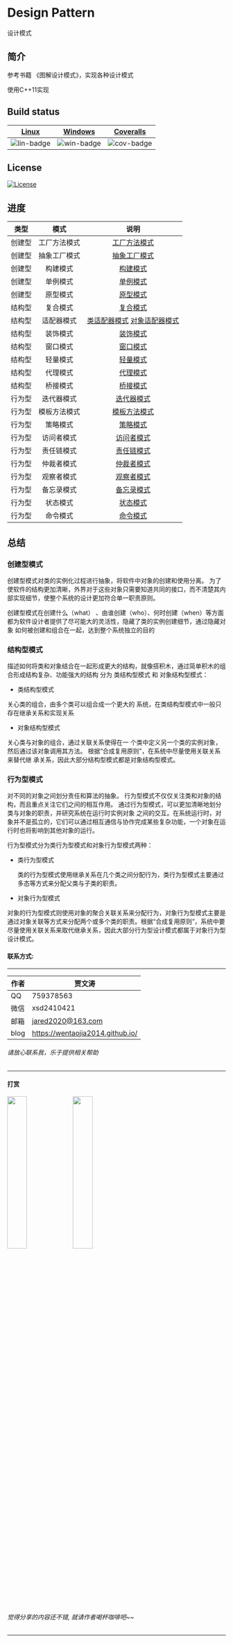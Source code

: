 ﻿# Design Pattern
设计模式

## 简介

参考书籍 《图解设计模式》，实现各种设计模式

使用C++11实现

## Build status

| [Linux][lin-link] | [Windows][win-link] | [Coveralls][cov-link] |
| :---------------: | :-----------------: | :-------------------: |
| ![lin-badge]      | ![win-badge]        | ![cov-badge]          |

[lin-badge]: https://travis-ci.org/wentaojia2014/DesignPattern.svg?branch=master "Travis build status"
[lin-link]: https://travis-ci.org/wentaojia2014/DesignPattern "Travis build status"
[win-badge]: https://ci.appveyor.com/api/projects/status/cckdwxaagrh2ncvo?svg=true "AppVeyor build status"
[win-link]: https://ci.appveyor.com/project/jiawentao/designpattern "AppVeyor build status"
[cov-badge]: https://coveralls.io/repos/github/wentaojia2014/DesignPattern/badge.svg?branch=master "Coveralls coverage"
[cov-link]: https://coveralls.io/github/wentaojia2014/DesignPattern?branch=master "Coveralls coverage"

## License
[![License](https://img.shields.io/badge/license-MIT-blue.svg)](https://github.com/wentaojia2014/TaoJson/blob/master/LICENSE)

## 进度

|类型| 模式         | 说明                                                                                  |
|:----------:| :----------: | :-----------------------------------------------------------------------------: |
|创建型| 工厂方法模式 | [工厂方法模式](code/Create/FactoryMethod/README.md)                                          |
|创建型| 抽象工厂模式 | [抽象工厂模式](code/Create/AbstractFactory/README.md)                                        |
|创建型| 构建模式     | [构建模式](code/Create/Builder/README.md)                                                    |
|创建型| 单例模式     | [单例模式](code/Create/Singleton/README.md)                                                  |
|创建型| 原型模式     | [原型模式](code/Create/Prototype/README.md)                                                  |
|结构型| 复合模式     | [复合模式](code/Struct/Composite/README.md)                                                  |
|结构型| 适配器模式   | [类适配器模式](code/Struct/Adapter_01/README.md) [对象适配器模式](code/Struct/Adapter_02/README.md) |
|结构型| 装饰模式     | [装饰模式](code/Struct/Decorator/README.md)                                                  |
|结构型| 窗口模式     | [窗口模式](code/Struct/Facade/README.md)                                                     |
|结构型| 轻量模式     | [轻量模式](code/Struct/FlyWeight/README.md)                                                  |
|结构型| 代理模式     | [代理模式](code/Struct/Proxy/README.md)                                                      |
|结构型| 桥接模式     | [桥接模式](code/Struct/Bridge/README.md)                                                     |
|行为型| 迭代器模式   | [迭代器模式](code/Behavior/Iterator/README.md)                                                 |
|行为型| 模板方法模式 | [模板方法模式](code/Behavior/TemplateMethod/README.md)                                         |
|行为型| 策略模式     | [策略模式](code/Behavior/Strategy/README.md)                                                   |
|行为型| 访问者模式   | [访问者模式](code/Behavior/Visitor/README.md)                                                  |
|行为型| 责任链模式   | [责任链模式](code/Behavior/ResponsibilityChain/README.md)                                      |
|行为型| 仲裁者模式   | [仲裁者模式](code/Behavior/Mediator/README.md)                                                 |
|行为型| 观察者模式   | [观察者模式](code/Behavior/Observer/README.md)                                                 |
|行为型| 备忘录模式   | [备忘录模式](code/Behavior/Memento/README.md)                                                  |
|行为型| 状态模式     | [状态模式](code/Behavior/State/README.md)                                                      |
|行为型| 命令模式     | [命令模式](code/Behavior/Command/README.md)                                                    |

## 总结

### 创建型模式
创建型模式对类的实例化过程进行抽象，将软件中对象的创建和使用分离。
为了使软件的结构更加清晰，外界对于这些对象只需要知道共同的接口，而不清楚其内部实现细节，使整个系统的设计更加符合单一职责原则。

创建型模式在创建什么（what） 、由谁创建（who）、何时创建（when）等方面都为软件设计者提供了尽可能大的灵活性，隐藏了类的实例创建细节，通过隐藏对象
如何被创建和组合在一起，达到整个系统独立的目的

### 结构型模式

描述如何将类和对象结合在一起形成更大的结构，就像搭积木，通过简单积木的组合形成结构复杂、功能强大的结构
分为 类结构型模式 和 对象结构型模式：
* 类结构型模式 

 关心类的组合，由多个类可以组合成一个更大的
系统，在类结构型模式中一般只存在继承关系和实现关系

* 对象结构型模式

 关心类与对象的组合，通过关联关系使得在一 个类中定义另一个类的实例对象，然后通过该对象调用其方法。 根据“合成复用原则”，在系统中尽量使用关联关系来替代继 承关系，因此大部分结构型模式都是对象结构型模式。
### 行为型模式
对不同的对象之间划分责任和算法的抽象。
行为型模式不仅仅关注类和对象的结构，而且重点关注它们之间的相互作用。
通过行为型模式，可以更加清晰地划分类与对象的职责，并研究系统在运行时实例对象 之间的交互。在系统运行时，对象并不是孤立的，它们可以通过相互通信与协作完成某些复杂功能，一个对象在运行时也将影响到其他对象的运行。

行为型模式分为类行为型模式和对象行为型模式两种：

* 类行为型模式

    类的行为型模式使用继承关系在几个类之间分配行为，类行为型模式主要通过多态等方式来分配父类与子类的职责。
* 对象行为型模式

 对象的行为型模式则使用对象的聚合关联关系来分配行为，对象行为型模式主要是通过对象关联等方式来分配两个或多个类的职责。根据“合成复用原则”，系统中要尽量使用关联关系来取代继承关系，因此大部分行为型设计模式都属于对象行为型设计模式。

#### 联系方式:
***
| 作者 | 贾文涛                           |
| ---- | -------------------------------- |
| QQ   | 759378563                        |
| 微信 | xsd2410421                       |
| 邮箱 | jared2020@163.com                |
| blog | https://wentaojia2014.github.io/ |

###### 请放心联系我，乐于提供相关帮助
***
#### **打赏**
<img src="https://github.com/wentaojia2014/wentaojia2014.github.io/blob/master/img/weixin.jpg?raw=true" width="30%" height="30%" /><img src="https://github.com/wentaojia2014/wentaojia2014.github.io/blob/master/img/zhifubao.jpg?raw=true" width="30%" height="30%" />

###### 觉得分享的内容还不错, 就请作者喝杯咖啡吧~~
***